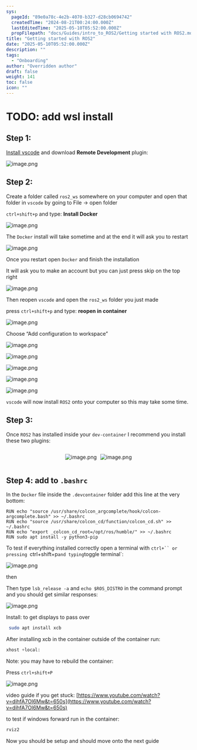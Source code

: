 ```yaml
---
sys:
  pageId: "89e0a78c-4e2b-4070-b327-d28cb0694742"
  createdTime: "2024-08-21T00:24:00.000Z"
  lastEditedTime: "2025-05-10T05:52:00.000Z"
  propFilepath: "docs/Guides/intro_to_ROS2/Getting started with ROS2.md"
title: "Getting started with ROS2"
date: "2025-05-10T05:52:00.000Z"
description: ""
tags:
  - "Onboarding"
author: "Overridden author"
draft: false
weight: 141
toc: false
icon: ""
---
```


# TODO: add wsl install

## Step 1:

[Install vscode](https://code.visualstudio.com/download) and download **Remote Development** plugin:

![image.png](https://prod-files-secure.s3.us-west-2.amazonaws.com/d518164a-d88e-44d1-a4ee-3adb3bd8bce0/efb52993-1881-4a40-b95e-6f020334f022/image.png?X-Amz-Algorithm=AWS4-HMAC-SHA256&X-Amz-Content-Sha256=UNSIGNED-PAYLOAD&X-Amz-Credential=ASIAZI2LB466WWA4XTZ6%2F20250613%2Fus-west-2%2Fs3%2Faws4_request&X-Amz-Date=20250613T150929Z&X-Amz-Expires=3600&X-Amz-Security-Token=IQoJb3JpZ2luX2VjEC8aCXVzLXdlc3QtMiJGMEQCIE47kBOv3TEQxsWNyAUdBhQ85p2GmXisMhyJ8wkJr%2BPjAiAND4I6R6D990D6uKFZ03dzNaOB3727sVdpx6phzXQe2ir%2FAwgYEAAaDDYzNzQyMzE4MzgwNSIMaejvRxdqbXRt37ToKtwD0qGVh1LbGE78x%2F0kkIcFMEOPEPeiAFTrpfV%2BNLjedbho18VhOzrjBT%2BEBr8kt4i9wDR5QDJUJ2ya6YYjevuHUjxeqk8NbK87TEAkW000q8kbbSxMWQC8wvgai6WePqnbtY13G97cNYvvE4qjqCrCBHBuE2DdtVej4Q5hM7i1cZP0xIBfXXqFX7g1p8g44wM0BB4NAMn%2FHemK6Jk0W2enqPLy0xEuI6cptcPEpyeDScET8yr8ahQnCBcR4389KY2GtfoIxso4MmaQLDProBSoJx8MPK%2B2i3zza0Z9fq2WBR4%2FtSLoipqs69lGzc0kO3z2c3S4wV63xzfdXgk8p4w4LWl0ftAQOlN4ZgW5B3LkbwsCcXOulfxcJltqoWCnZHV7%2F%2BIroRPGVLtkcYvuDP9JobLKnSf2y7OXQpERMivUugmyRDAyK9sE5rlsY9xwGBpqwv%2B2g8gMbsfQ3DpQTr3Spbd8qeBsNDJ05hubBd3ve7vntXZmlifdmfm3TrZGwxEw5DBAdJ8%2BK%2B3Bya3IJ6Lg62PxUS5E1HgMaQ71nsxbhUiXlSbO7Avf6azP6XOTrU0O%2FOSGmed3JOGILBXlDDBiAW40G4ynMEIg%2BBXqNtCXeXcFR2dyWtbWusVjriYws%2FGwwgY6pgFoMkvbFTEcRrtWW3unSowKORDDcDye%2BYQB0vVUNKLyCJ%2FVWEAUFD3Ee7zFQ6W27lAHZZMLAdB%2FR0v%2FE3zDOlcKPY4Em9UzQw0Er654oMsJRvMaI8RjzDCfEcVlAmM0Nzsi23nOiFwAC2ZK5cWLh9%2BfaD%2BpFeAdjs6WaAzFhJzayWWD8woq69hgCRzzxqHT9TEyOLmZc84%2F1YhKUhfEQ4pKB%2B%2BSFlQ2&X-Amz-Signature=361043241aa08fbf0626b8d82963f4f8a4687fdb72a7e3cb0f1b3d97311b3098&X-Amz-SignedHeaders=host&x-amz-checksum-mode=ENABLED&x-id=GetObject)

## Step 2:

Create a folder called `ros2_ws` somewhere on your computer and open that folder in `vscode` by going to File → open folder 

`ctrl+shift+p` and type: **Install Docker**

![image.png](https://prod-files-secure.s3.us-west-2.amazonaws.com/d518164a-d88e-44d1-a4ee-3adb3bd8bce0/2269dc0e-1cd5-47ff-bceb-c04ad9b2eab0/image.png?X-Amz-Algorithm=AWS4-HMAC-SHA256&X-Amz-Content-Sha256=UNSIGNED-PAYLOAD&X-Amz-Credential=ASIAZI2LB466WWA4XTZ6%2F20250613%2Fus-west-2%2Fs3%2Faws4_request&X-Amz-Date=20250613T150929Z&X-Amz-Expires=3600&X-Amz-Security-Token=IQoJb3JpZ2luX2VjEC8aCXVzLXdlc3QtMiJGMEQCIE47kBOv3TEQxsWNyAUdBhQ85p2GmXisMhyJ8wkJr%2BPjAiAND4I6R6D990D6uKFZ03dzNaOB3727sVdpx6phzXQe2ir%2FAwgYEAAaDDYzNzQyMzE4MzgwNSIMaejvRxdqbXRt37ToKtwD0qGVh1LbGE78x%2F0kkIcFMEOPEPeiAFTrpfV%2BNLjedbho18VhOzrjBT%2BEBr8kt4i9wDR5QDJUJ2ya6YYjevuHUjxeqk8NbK87TEAkW000q8kbbSxMWQC8wvgai6WePqnbtY13G97cNYvvE4qjqCrCBHBuE2DdtVej4Q5hM7i1cZP0xIBfXXqFX7g1p8g44wM0BB4NAMn%2FHemK6Jk0W2enqPLy0xEuI6cptcPEpyeDScET8yr8ahQnCBcR4389KY2GtfoIxso4MmaQLDProBSoJx8MPK%2B2i3zza0Z9fq2WBR4%2FtSLoipqs69lGzc0kO3z2c3S4wV63xzfdXgk8p4w4LWl0ftAQOlN4ZgW5B3LkbwsCcXOulfxcJltqoWCnZHV7%2F%2BIroRPGVLtkcYvuDP9JobLKnSf2y7OXQpERMivUugmyRDAyK9sE5rlsY9xwGBpqwv%2B2g8gMbsfQ3DpQTr3Spbd8qeBsNDJ05hubBd3ve7vntXZmlifdmfm3TrZGwxEw5DBAdJ8%2BK%2B3Bya3IJ6Lg62PxUS5E1HgMaQ71nsxbhUiXlSbO7Avf6azP6XOTrU0O%2FOSGmed3JOGILBXlDDBiAW40G4ynMEIg%2BBXqNtCXeXcFR2dyWtbWusVjriYws%2FGwwgY6pgFoMkvbFTEcRrtWW3unSowKORDDcDye%2BYQB0vVUNKLyCJ%2FVWEAUFD3Ee7zFQ6W27lAHZZMLAdB%2FR0v%2FE3zDOlcKPY4Em9UzQw0Er654oMsJRvMaI8RjzDCfEcVlAmM0Nzsi23nOiFwAC2ZK5cWLh9%2BfaD%2BpFeAdjs6WaAzFhJzayWWD8woq69hgCRzzxqHT9TEyOLmZc84%2F1YhKUhfEQ4pKB%2B%2BSFlQ2&X-Amz-Signature=80575d465bca5f9b2ba3e3717133295a2b6a0a3f254c32b624ea45face3c43f4&X-Amz-SignedHeaders=host&x-amz-checksum-mode=ENABLED&x-id=GetObject)

The `Docker` install will take sometime and at the end it will ask you to restart

![image.png](https://prod-files-secure.s3.us-west-2.amazonaws.com/d518164a-d88e-44d1-a4ee-3adb3bd8bce0/ed233f78-be33-4b1f-b89c-9c346c0e961e/image.png?X-Amz-Algorithm=AWS4-HMAC-SHA256&X-Amz-Content-Sha256=UNSIGNED-PAYLOAD&X-Amz-Credential=ASIAZI2LB466WWA4XTZ6%2F20250613%2Fus-west-2%2Fs3%2Faws4_request&X-Amz-Date=20250613T150929Z&X-Amz-Expires=3600&X-Amz-Security-Token=IQoJb3JpZ2luX2VjEC8aCXVzLXdlc3QtMiJGMEQCIE47kBOv3TEQxsWNyAUdBhQ85p2GmXisMhyJ8wkJr%2BPjAiAND4I6R6D990D6uKFZ03dzNaOB3727sVdpx6phzXQe2ir%2FAwgYEAAaDDYzNzQyMzE4MzgwNSIMaejvRxdqbXRt37ToKtwD0qGVh1LbGE78x%2F0kkIcFMEOPEPeiAFTrpfV%2BNLjedbho18VhOzrjBT%2BEBr8kt4i9wDR5QDJUJ2ya6YYjevuHUjxeqk8NbK87TEAkW000q8kbbSxMWQC8wvgai6WePqnbtY13G97cNYvvE4qjqCrCBHBuE2DdtVej4Q5hM7i1cZP0xIBfXXqFX7g1p8g44wM0BB4NAMn%2FHemK6Jk0W2enqPLy0xEuI6cptcPEpyeDScET8yr8ahQnCBcR4389KY2GtfoIxso4MmaQLDProBSoJx8MPK%2B2i3zza0Z9fq2WBR4%2FtSLoipqs69lGzc0kO3z2c3S4wV63xzfdXgk8p4w4LWl0ftAQOlN4ZgW5B3LkbwsCcXOulfxcJltqoWCnZHV7%2F%2BIroRPGVLtkcYvuDP9JobLKnSf2y7OXQpERMivUugmyRDAyK9sE5rlsY9xwGBpqwv%2B2g8gMbsfQ3DpQTr3Spbd8qeBsNDJ05hubBd3ve7vntXZmlifdmfm3TrZGwxEw5DBAdJ8%2BK%2B3Bya3IJ6Lg62PxUS5E1HgMaQ71nsxbhUiXlSbO7Avf6azP6XOTrU0O%2FOSGmed3JOGILBXlDDBiAW40G4ynMEIg%2BBXqNtCXeXcFR2dyWtbWusVjriYws%2FGwwgY6pgFoMkvbFTEcRrtWW3unSowKORDDcDye%2BYQB0vVUNKLyCJ%2FVWEAUFD3Ee7zFQ6W27lAHZZMLAdB%2FR0v%2FE3zDOlcKPY4Em9UzQw0Er654oMsJRvMaI8RjzDCfEcVlAmM0Nzsi23nOiFwAC2ZK5cWLh9%2BfaD%2BpFeAdjs6WaAzFhJzayWWD8woq69hgCRzzxqHT9TEyOLmZc84%2F1YhKUhfEQ4pKB%2B%2BSFlQ2&X-Amz-Signature=2ad9df06fa13bbb3ea719d501e2c7094b6e9c372d491c0e7318975ac9c1c7bfe&X-Amz-SignedHeaders=host&x-amz-checksum-mode=ENABLED&x-id=GetObject)

Once you restart open `Docker` and finish the installation

It will ask you to make an account but you can just press skip on the top right

![image.png](https://prod-files-secure.s3.us-west-2.amazonaws.com/d518164a-d88e-44d1-a4ee-3adb3bd8bce0/21010ad9-1659-4fd9-9f59-9932a09b2a3d/image.png?X-Amz-Algorithm=AWS4-HMAC-SHA256&X-Amz-Content-Sha256=UNSIGNED-PAYLOAD&X-Amz-Credential=ASIAZI2LB466WWA4XTZ6%2F20250613%2Fus-west-2%2Fs3%2Faws4_request&X-Amz-Date=20250613T150929Z&X-Amz-Expires=3600&X-Amz-Security-Token=IQoJb3JpZ2luX2VjEC8aCXVzLXdlc3QtMiJGMEQCIE47kBOv3TEQxsWNyAUdBhQ85p2GmXisMhyJ8wkJr%2BPjAiAND4I6R6D990D6uKFZ03dzNaOB3727sVdpx6phzXQe2ir%2FAwgYEAAaDDYzNzQyMzE4MzgwNSIMaejvRxdqbXRt37ToKtwD0qGVh1LbGE78x%2F0kkIcFMEOPEPeiAFTrpfV%2BNLjedbho18VhOzrjBT%2BEBr8kt4i9wDR5QDJUJ2ya6YYjevuHUjxeqk8NbK87TEAkW000q8kbbSxMWQC8wvgai6WePqnbtY13G97cNYvvE4qjqCrCBHBuE2DdtVej4Q5hM7i1cZP0xIBfXXqFX7g1p8g44wM0BB4NAMn%2FHemK6Jk0W2enqPLy0xEuI6cptcPEpyeDScET8yr8ahQnCBcR4389KY2GtfoIxso4MmaQLDProBSoJx8MPK%2B2i3zza0Z9fq2WBR4%2FtSLoipqs69lGzc0kO3z2c3S4wV63xzfdXgk8p4w4LWl0ftAQOlN4ZgW5B3LkbwsCcXOulfxcJltqoWCnZHV7%2F%2BIroRPGVLtkcYvuDP9JobLKnSf2y7OXQpERMivUugmyRDAyK9sE5rlsY9xwGBpqwv%2B2g8gMbsfQ3DpQTr3Spbd8qeBsNDJ05hubBd3ve7vntXZmlifdmfm3TrZGwxEw5DBAdJ8%2BK%2B3Bya3IJ6Lg62PxUS5E1HgMaQ71nsxbhUiXlSbO7Avf6azP6XOTrU0O%2FOSGmed3JOGILBXlDDBiAW40G4ynMEIg%2BBXqNtCXeXcFR2dyWtbWusVjriYws%2FGwwgY6pgFoMkvbFTEcRrtWW3unSowKORDDcDye%2BYQB0vVUNKLyCJ%2FVWEAUFD3Ee7zFQ6W27lAHZZMLAdB%2FR0v%2FE3zDOlcKPY4Em9UzQw0Er654oMsJRvMaI8RjzDCfEcVlAmM0Nzsi23nOiFwAC2ZK5cWLh9%2BfaD%2BpFeAdjs6WaAzFhJzayWWD8woq69hgCRzzxqHT9TEyOLmZc84%2F1YhKUhfEQ4pKB%2B%2BSFlQ2&X-Amz-Signature=9e98830c62fdeed4f19e017f1f5cb6a3c1f5ecf9777e5a31d1bbe0447c2b60ec&X-Amz-SignedHeaders=host&x-amz-checksum-mode=ENABLED&x-id=GetObject)

Then reopen `vscode` and open the `ros2_ws` folder you just made

press `ctrl+shift+p` and type: **reopen in container**

![image.png](https://prod-files-secure.s3.us-west-2.amazonaws.com/d518164a-d88e-44d1-a4ee-3adb3bd8bce0/4e93b8c2-41ad-488c-8095-c74205196118/image.png?X-Amz-Algorithm=AWS4-HMAC-SHA256&X-Amz-Content-Sha256=UNSIGNED-PAYLOAD&X-Amz-Credential=ASIAZI2LB466WWA4XTZ6%2F20250613%2Fus-west-2%2Fs3%2Faws4_request&X-Amz-Date=20250613T150929Z&X-Amz-Expires=3600&X-Amz-Security-Token=IQoJb3JpZ2luX2VjEC8aCXVzLXdlc3QtMiJGMEQCIE47kBOv3TEQxsWNyAUdBhQ85p2GmXisMhyJ8wkJr%2BPjAiAND4I6R6D990D6uKFZ03dzNaOB3727sVdpx6phzXQe2ir%2FAwgYEAAaDDYzNzQyMzE4MzgwNSIMaejvRxdqbXRt37ToKtwD0qGVh1LbGE78x%2F0kkIcFMEOPEPeiAFTrpfV%2BNLjedbho18VhOzrjBT%2BEBr8kt4i9wDR5QDJUJ2ya6YYjevuHUjxeqk8NbK87TEAkW000q8kbbSxMWQC8wvgai6WePqnbtY13G97cNYvvE4qjqCrCBHBuE2DdtVej4Q5hM7i1cZP0xIBfXXqFX7g1p8g44wM0BB4NAMn%2FHemK6Jk0W2enqPLy0xEuI6cptcPEpyeDScET8yr8ahQnCBcR4389KY2GtfoIxso4MmaQLDProBSoJx8MPK%2B2i3zza0Z9fq2WBR4%2FtSLoipqs69lGzc0kO3z2c3S4wV63xzfdXgk8p4w4LWl0ftAQOlN4ZgW5B3LkbwsCcXOulfxcJltqoWCnZHV7%2F%2BIroRPGVLtkcYvuDP9JobLKnSf2y7OXQpERMivUugmyRDAyK9sE5rlsY9xwGBpqwv%2B2g8gMbsfQ3DpQTr3Spbd8qeBsNDJ05hubBd3ve7vntXZmlifdmfm3TrZGwxEw5DBAdJ8%2BK%2B3Bya3IJ6Lg62PxUS5E1HgMaQ71nsxbhUiXlSbO7Avf6azP6XOTrU0O%2FOSGmed3JOGILBXlDDBiAW40G4ynMEIg%2BBXqNtCXeXcFR2dyWtbWusVjriYws%2FGwwgY6pgFoMkvbFTEcRrtWW3unSowKORDDcDye%2BYQB0vVUNKLyCJ%2FVWEAUFD3Ee7zFQ6W27lAHZZMLAdB%2FR0v%2FE3zDOlcKPY4Em9UzQw0Er654oMsJRvMaI8RjzDCfEcVlAmM0Nzsi23nOiFwAC2ZK5cWLh9%2BfaD%2BpFeAdjs6WaAzFhJzayWWD8woq69hgCRzzxqHT9TEyOLmZc84%2F1YhKUhfEQ4pKB%2B%2BSFlQ2&X-Amz-Signature=f89c53fcaadd0521ee9fecf45320296ff7e43cc9d6b9cd16023257e2e7187221&X-Amz-SignedHeaders=host&x-amz-checksum-mode=ENABLED&x-id=GetObject)

Choose “Add configuration to workspace”

![image.png](https://prod-files-secure.s3.us-west-2.amazonaws.com/d518164a-d88e-44d1-a4ee-3adb3bd8bce0/9560b282-5060-4989-ba37-97e7b2c22476/image.png?X-Amz-Algorithm=AWS4-HMAC-SHA256&X-Amz-Content-Sha256=UNSIGNED-PAYLOAD&X-Amz-Credential=ASIAZI2LB466WWA4XTZ6%2F20250613%2Fus-west-2%2Fs3%2Faws4_request&X-Amz-Date=20250613T150929Z&X-Amz-Expires=3600&X-Amz-Security-Token=IQoJb3JpZ2luX2VjEC8aCXVzLXdlc3QtMiJGMEQCIE47kBOv3TEQxsWNyAUdBhQ85p2GmXisMhyJ8wkJr%2BPjAiAND4I6R6D990D6uKFZ03dzNaOB3727sVdpx6phzXQe2ir%2FAwgYEAAaDDYzNzQyMzE4MzgwNSIMaejvRxdqbXRt37ToKtwD0qGVh1LbGE78x%2F0kkIcFMEOPEPeiAFTrpfV%2BNLjedbho18VhOzrjBT%2BEBr8kt4i9wDR5QDJUJ2ya6YYjevuHUjxeqk8NbK87TEAkW000q8kbbSxMWQC8wvgai6WePqnbtY13G97cNYvvE4qjqCrCBHBuE2DdtVej4Q5hM7i1cZP0xIBfXXqFX7g1p8g44wM0BB4NAMn%2FHemK6Jk0W2enqPLy0xEuI6cptcPEpyeDScET8yr8ahQnCBcR4389KY2GtfoIxso4MmaQLDProBSoJx8MPK%2B2i3zza0Z9fq2WBR4%2FtSLoipqs69lGzc0kO3z2c3S4wV63xzfdXgk8p4w4LWl0ftAQOlN4ZgW5B3LkbwsCcXOulfxcJltqoWCnZHV7%2F%2BIroRPGVLtkcYvuDP9JobLKnSf2y7OXQpERMivUugmyRDAyK9sE5rlsY9xwGBpqwv%2B2g8gMbsfQ3DpQTr3Spbd8qeBsNDJ05hubBd3ve7vntXZmlifdmfm3TrZGwxEw5DBAdJ8%2BK%2B3Bya3IJ6Lg62PxUS5E1HgMaQ71nsxbhUiXlSbO7Avf6azP6XOTrU0O%2FOSGmed3JOGILBXlDDBiAW40G4ynMEIg%2BBXqNtCXeXcFR2dyWtbWusVjriYws%2FGwwgY6pgFoMkvbFTEcRrtWW3unSowKORDDcDye%2BYQB0vVUNKLyCJ%2FVWEAUFD3Ee7zFQ6W27lAHZZMLAdB%2FR0v%2FE3zDOlcKPY4Em9UzQw0Er654oMsJRvMaI8RjzDCfEcVlAmM0Nzsi23nOiFwAC2ZK5cWLh9%2BfaD%2BpFeAdjs6WaAzFhJzayWWD8woq69hgCRzzxqHT9TEyOLmZc84%2F1YhKUhfEQ4pKB%2B%2BSFlQ2&X-Amz-Signature=b97cd04f868c096ac309093fe659bdac35c8754e08d94d194c3adfa95cb9f41f&X-Amz-SignedHeaders=host&x-amz-checksum-mode=ENABLED&x-id=GetObject)

![image.png](https://prod-files-secure.s3.us-west-2.amazonaws.com/d518164a-d88e-44d1-a4ee-3adb3bd8bce0/2ee63f81-886b-48e8-a553-dc6e5eac99e4/image.png?X-Amz-Algorithm=AWS4-HMAC-SHA256&X-Amz-Content-Sha256=UNSIGNED-PAYLOAD&X-Amz-Credential=ASIAZI2LB466WWA4XTZ6%2F20250613%2Fus-west-2%2Fs3%2Faws4_request&X-Amz-Date=20250613T150929Z&X-Amz-Expires=3600&X-Amz-Security-Token=IQoJb3JpZ2luX2VjEC8aCXVzLXdlc3QtMiJGMEQCIE47kBOv3TEQxsWNyAUdBhQ85p2GmXisMhyJ8wkJr%2BPjAiAND4I6R6D990D6uKFZ03dzNaOB3727sVdpx6phzXQe2ir%2FAwgYEAAaDDYzNzQyMzE4MzgwNSIMaejvRxdqbXRt37ToKtwD0qGVh1LbGE78x%2F0kkIcFMEOPEPeiAFTrpfV%2BNLjedbho18VhOzrjBT%2BEBr8kt4i9wDR5QDJUJ2ya6YYjevuHUjxeqk8NbK87TEAkW000q8kbbSxMWQC8wvgai6WePqnbtY13G97cNYvvE4qjqCrCBHBuE2DdtVej4Q5hM7i1cZP0xIBfXXqFX7g1p8g44wM0BB4NAMn%2FHemK6Jk0W2enqPLy0xEuI6cptcPEpyeDScET8yr8ahQnCBcR4389KY2GtfoIxso4MmaQLDProBSoJx8MPK%2B2i3zza0Z9fq2WBR4%2FtSLoipqs69lGzc0kO3z2c3S4wV63xzfdXgk8p4w4LWl0ftAQOlN4ZgW5B3LkbwsCcXOulfxcJltqoWCnZHV7%2F%2BIroRPGVLtkcYvuDP9JobLKnSf2y7OXQpERMivUugmyRDAyK9sE5rlsY9xwGBpqwv%2B2g8gMbsfQ3DpQTr3Spbd8qeBsNDJ05hubBd3ve7vntXZmlifdmfm3TrZGwxEw5DBAdJ8%2BK%2B3Bya3IJ6Lg62PxUS5E1HgMaQ71nsxbhUiXlSbO7Avf6azP6XOTrU0O%2FOSGmed3JOGILBXlDDBiAW40G4ynMEIg%2BBXqNtCXeXcFR2dyWtbWusVjriYws%2FGwwgY6pgFoMkvbFTEcRrtWW3unSowKORDDcDye%2BYQB0vVUNKLyCJ%2FVWEAUFD3Ee7zFQ6W27lAHZZMLAdB%2FR0v%2FE3zDOlcKPY4Em9UzQw0Er654oMsJRvMaI8RjzDCfEcVlAmM0Nzsi23nOiFwAC2ZK5cWLh9%2BfaD%2BpFeAdjs6WaAzFhJzayWWD8woq69hgCRzzxqHT9TEyOLmZc84%2F1YhKUhfEQ4pKB%2B%2BSFlQ2&X-Amz-Signature=dd06dc95f23e8c4a32d765b215ff43301ed004d4df5142f6e3269dbfbc035f76&X-Amz-SignedHeaders=host&x-amz-checksum-mode=ENABLED&x-id=GetObject)

![image.png](https://prod-files-secure.s3.us-west-2.amazonaws.com/d518164a-d88e-44d1-a4ee-3adb3bd8bce0/ae1580b2-b048-407e-aed9-b584224a7a04/image.png?X-Amz-Algorithm=AWS4-HMAC-SHA256&X-Amz-Content-Sha256=UNSIGNED-PAYLOAD&X-Amz-Credential=ASIAZI2LB466WWA4XTZ6%2F20250613%2Fus-west-2%2Fs3%2Faws4_request&X-Amz-Date=20250613T150929Z&X-Amz-Expires=3600&X-Amz-Security-Token=IQoJb3JpZ2luX2VjEC8aCXVzLXdlc3QtMiJGMEQCIE47kBOv3TEQxsWNyAUdBhQ85p2GmXisMhyJ8wkJr%2BPjAiAND4I6R6D990D6uKFZ03dzNaOB3727sVdpx6phzXQe2ir%2FAwgYEAAaDDYzNzQyMzE4MzgwNSIMaejvRxdqbXRt37ToKtwD0qGVh1LbGE78x%2F0kkIcFMEOPEPeiAFTrpfV%2BNLjedbho18VhOzrjBT%2BEBr8kt4i9wDR5QDJUJ2ya6YYjevuHUjxeqk8NbK87TEAkW000q8kbbSxMWQC8wvgai6WePqnbtY13G97cNYvvE4qjqCrCBHBuE2DdtVej4Q5hM7i1cZP0xIBfXXqFX7g1p8g44wM0BB4NAMn%2FHemK6Jk0W2enqPLy0xEuI6cptcPEpyeDScET8yr8ahQnCBcR4389KY2GtfoIxso4MmaQLDProBSoJx8MPK%2B2i3zza0Z9fq2WBR4%2FtSLoipqs69lGzc0kO3z2c3S4wV63xzfdXgk8p4w4LWl0ftAQOlN4ZgW5B3LkbwsCcXOulfxcJltqoWCnZHV7%2F%2BIroRPGVLtkcYvuDP9JobLKnSf2y7OXQpERMivUugmyRDAyK9sE5rlsY9xwGBpqwv%2B2g8gMbsfQ3DpQTr3Spbd8qeBsNDJ05hubBd3ve7vntXZmlifdmfm3TrZGwxEw5DBAdJ8%2BK%2B3Bya3IJ6Lg62PxUS5E1HgMaQ71nsxbhUiXlSbO7Avf6azP6XOTrU0O%2FOSGmed3JOGILBXlDDBiAW40G4ynMEIg%2BBXqNtCXeXcFR2dyWtbWusVjriYws%2FGwwgY6pgFoMkvbFTEcRrtWW3unSowKORDDcDye%2BYQB0vVUNKLyCJ%2FVWEAUFD3Ee7zFQ6W27lAHZZMLAdB%2FR0v%2FE3zDOlcKPY4Em9UzQw0Er654oMsJRvMaI8RjzDCfEcVlAmM0Nzsi23nOiFwAC2ZK5cWLh9%2BfaD%2BpFeAdjs6WaAzFhJzayWWD8woq69hgCRzzxqHT9TEyOLmZc84%2F1YhKUhfEQ4pKB%2B%2BSFlQ2&X-Amz-Signature=e948c61911e0a91c6081a120a471233f1c91467a1af55b4790b24291b9b55cd1&X-Amz-SignedHeaders=host&x-amz-checksum-mode=ENABLED&x-id=GetObject)

![image.png](https://prod-files-secure.s3.us-west-2.amazonaws.com/d518164a-d88e-44d1-a4ee-3adb3bd8bce0/53255b28-f75e-430f-b9e3-c0ac8577e42b/image.png?X-Amz-Algorithm=AWS4-HMAC-SHA256&X-Amz-Content-Sha256=UNSIGNED-PAYLOAD&X-Amz-Credential=ASIAZI2LB466WWA4XTZ6%2F20250613%2Fus-west-2%2Fs3%2Faws4_request&X-Amz-Date=20250613T150929Z&X-Amz-Expires=3600&X-Amz-Security-Token=IQoJb3JpZ2luX2VjEC8aCXVzLXdlc3QtMiJGMEQCIE47kBOv3TEQxsWNyAUdBhQ85p2GmXisMhyJ8wkJr%2BPjAiAND4I6R6D990D6uKFZ03dzNaOB3727sVdpx6phzXQe2ir%2FAwgYEAAaDDYzNzQyMzE4MzgwNSIMaejvRxdqbXRt37ToKtwD0qGVh1LbGE78x%2F0kkIcFMEOPEPeiAFTrpfV%2BNLjedbho18VhOzrjBT%2BEBr8kt4i9wDR5QDJUJ2ya6YYjevuHUjxeqk8NbK87TEAkW000q8kbbSxMWQC8wvgai6WePqnbtY13G97cNYvvE4qjqCrCBHBuE2DdtVej4Q5hM7i1cZP0xIBfXXqFX7g1p8g44wM0BB4NAMn%2FHemK6Jk0W2enqPLy0xEuI6cptcPEpyeDScET8yr8ahQnCBcR4389KY2GtfoIxso4MmaQLDProBSoJx8MPK%2B2i3zza0Z9fq2WBR4%2FtSLoipqs69lGzc0kO3z2c3S4wV63xzfdXgk8p4w4LWl0ftAQOlN4ZgW5B3LkbwsCcXOulfxcJltqoWCnZHV7%2F%2BIroRPGVLtkcYvuDP9JobLKnSf2y7OXQpERMivUugmyRDAyK9sE5rlsY9xwGBpqwv%2B2g8gMbsfQ3DpQTr3Spbd8qeBsNDJ05hubBd3ve7vntXZmlifdmfm3TrZGwxEw5DBAdJ8%2BK%2B3Bya3IJ6Lg62PxUS5E1HgMaQ71nsxbhUiXlSbO7Avf6azP6XOTrU0O%2FOSGmed3JOGILBXlDDBiAW40G4ynMEIg%2BBXqNtCXeXcFR2dyWtbWusVjriYws%2FGwwgY6pgFoMkvbFTEcRrtWW3unSowKORDDcDye%2BYQB0vVUNKLyCJ%2FVWEAUFD3Ee7zFQ6W27lAHZZMLAdB%2FR0v%2FE3zDOlcKPY4Em9UzQw0Er654oMsJRvMaI8RjzDCfEcVlAmM0Nzsi23nOiFwAC2ZK5cWLh9%2BfaD%2BpFeAdjs6WaAzFhJzayWWD8woq69hgCRzzxqHT9TEyOLmZc84%2F1YhKUhfEQ4pKB%2B%2BSFlQ2&X-Amz-Signature=d69f2dc99824f46de90f77879c8d12ae0845c7da8306d6bfad21a3dc4dd2ebd8&X-Amz-SignedHeaders=host&x-amz-checksum-mode=ENABLED&x-id=GetObject)

![image.png](https://prod-files-secure.s3.us-west-2.amazonaws.com/d518164a-d88e-44d1-a4ee-3adb3bd8bce0/7c562767-5af9-4ffb-97d1-327bcdf4ee00/image.png?X-Amz-Algorithm=AWS4-HMAC-SHA256&X-Amz-Content-Sha256=UNSIGNED-PAYLOAD&X-Amz-Credential=ASIAZI2LB466WWA4XTZ6%2F20250613%2Fus-west-2%2Fs3%2Faws4_request&X-Amz-Date=20250613T150929Z&X-Amz-Expires=3600&X-Amz-Security-Token=IQoJb3JpZ2luX2VjEC8aCXVzLXdlc3QtMiJGMEQCIE47kBOv3TEQxsWNyAUdBhQ85p2GmXisMhyJ8wkJr%2BPjAiAND4I6R6D990D6uKFZ03dzNaOB3727sVdpx6phzXQe2ir%2FAwgYEAAaDDYzNzQyMzE4MzgwNSIMaejvRxdqbXRt37ToKtwD0qGVh1LbGE78x%2F0kkIcFMEOPEPeiAFTrpfV%2BNLjedbho18VhOzrjBT%2BEBr8kt4i9wDR5QDJUJ2ya6YYjevuHUjxeqk8NbK87TEAkW000q8kbbSxMWQC8wvgai6WePqnbtY13G97cNYvvE4qjqCrCBHBuE2DdtVej4Q5hM7i1cZP0xIBfXXqFX7g1p8g44wM0BB4NAMn%2FHemK6Jk0W2enqPLy0xEuI6cptcPEpyeDScET8yr8ahQnCBcR4389KY2GtfoIxso4MmaQLDProBSoJx8MPK%2B2i3zza0Z9fq2WBR4%2FtSLoipqs69lGzc0kO3z2c3S4wV63xzfdXgk8p4w4LWl0ftAQOlN4ZgW5B3LkbwsCcXOulfxcJltqoWCnZHV7%2F%2BIroRPGVLtkcYvuDP9JobLKnSf2y7OXQpERMivUugmyRDAyK9sE5rlsY9xwGBpqwv%2B2g8gMbsfQ3DpQTr3Spbd8qeBsNDJ05hubBd3ve7vntXZmlifdmfm3TrZGwxEw5DBAdJ8%2BK%2B3Bya3IJ6Lg62PxUS5E1HgMaQ71nsxbhUiXlSbO7Avf6azP6XOTrU0O%2FOSGmed3JOGILBXlDDBiAW40G4ynMEIg%2BBXqNtCXeXcFR2dyWtbWusVjriYws%2FGwwgY6pgFoMkvbFTEcRrtWW3unSowKORDDcDye%2BYQB0vVUNKLyCJ%2FVWEAUFD3Ee7zFQ6W27lAHZZMLAdB%2FR0v%2FE3zDOlcKPY4Em9UzQw0Er654oMsJRvMaI8RjzDCfEcVlAmM0Nzsi23nOiFwAC2ZK5cWLh9%2BfaD%2BpFeAdjs6WaAzFhJzayWWD8woq69hgCRzzxqHT9TEyOLmZc84%2F1YhKUhfEQ4pKB%2B%2BSFlQ2&X-Amz-Signature=998b9073e2edb752cfdd930dfedfcb42f04116514d2fe18107a0d5bdb4b3d7ec&X-Amz-SignedHeaders=host&x-amz-checksum-mode=ENABLED&x-id=GetObject)

`vscode` will now install `ROS2` onto your computer so this may take some time.

## Step 3:

Once `ROS2` has installed inside your `dev-container` I recommend you install these two plugins:

<div style="display: flex;flex-direction: row; column-gap:10px; max-width: 630px;justify-content: center;">
<div>

![image.png](https://prod-files-secure.s3.us-west-2.amazonaws.com/d518164a-d88e-44d1-a4ee-3adb3bd8bce0/3fc3d550-5a54-4ba1-ba6b-faa01cdb7369/image.png?X-Amz-Algorithm=AWS4-HMAC-SHA256&X-Amz-Content-Sha256=UNSIGNED-PAYLOAD&X-Amz-Credential=ASIAZI2LB466TA2OOWL5%2F20250613%2Fus-west-2%2Fs3%2Faws4_request&X-Amz-Date=20250613T150931Z&X-Amz-Expires=3600&X-Amz-Security-Token=IQoJb3JpZ2luX2VjECwaCXVzLXdlc3QtMiJGMEQCIHSAEqD3J9%2BbujaaYyW%2FG%2BwTuo6%2BMt7BGdvwjp%2FL3CcoAiAGfvCoCKOAcELMgWLoaOUVuQ6MiMZJWUBGMbmXGsU2TSr%2FAwgVEAAaDDYzNzQyMzE4MzgwNSIM3Jk%2B97qvgsOXGRjLKtwDnpyKP2ZeRGtehYXrgUc3rddBggV65DjAKduMDU2ZeswtcZBlw%2BfzrlRfT0epYeOPUcuPC5q7HvVXKvhnCs588cUZIDQYgw6VUJwqBRF7IzPtMaN2fWhiuvGhAg7Fd17hW3ATumq0nLW1%2BPp9vgqrVi8FYKaJAzbyUv0PkuHi0VkCF%2FJcwNu5RJLju4WG30X7yOwwdTYk9TuMrsqXdmMtYf7aY%2FgZJp7NPPcId3BCm4tsL2NlbOmWVZyeYeLGlnlWu14DLUH%2B16LPuS7sJk4VRAXq7%2F29%2BE%2FPHukw%2BafFS%2FcM8jLW83gVMx2SC3FE7dXpd6J6uDEBo8FLFnXvSnhuygsSyKcTIYM6FHyZ7ka9lCLSAWTmlh9iLfG6lFk%2BAbnxLqnIMyUAe0QgqnGYSgVvR81vOKNn8by7yj1wIzsEUUz9Hvr6GgVhdUG%2FA%2BRGZvhmkFIbS2Fx2kiDG1SAcZqg8x9WRpipFznvLnLk%2ByE9sCn%2FFGdxSeQq4PHsy4u%2F7OoNMlfYYkQznqyahtI6HM2p3Tq2yAYwoPRp0LZe1U17z55yxfTx%2FlY%2FiV2dvNcGisaf2DTPS67CMQl340BlSwIGJNnIjohcgbdZqR9LyLLVS1zQdN5BSpvnASiuTbQwlqmwwgY6pgFCFBPanLwzN3BuIMdDIWSZOhaAXy0dD%2F35gwr3Y4N%2FDbCj6ca3X1UjVuy0fAncDnHfMTm21p16UJDkQc7Sj20%2BSW6fJA6uljGQecqT1kv%2FIKdIOTigrL79Y%2FSeGnnsLhlxYtzExRw%2BkXyJ6osYcM4cESB496zHa%2FGexlxfXcRAbeJLn2XbD1rxR%2B8YtG%2BBCc5XjH52ttZ1ff%2B0B%2BG15IyflWTMVn%2Fi&X-Amz-Signature=29885fea30e255fad072071c8ee2b8b7bb76182e8dc0252650f5ccb8df3b3496&X-Amz-SignedHeaders=host&x-amz-checksum-mode=ENABLED&x-id=GetObject)

</div>
<div>

![image.png](https://prod-files-secure.s3.us-west-2.amazonaws.com/d518164a-d88e-44d1-a4ee-3adb3bd8bce0/d994cc66-13c2-4093-a5a3-f84cf4601a82/image.png?X-Amz-Algorithm=AWS4-HMAC-SHA256&X-Amz-Content-Sha256=UNSIGNED-PAYLOAD&X-Amz-Credential=ASIAZI2LB466TWE3EC3H%2F20250613%2Fus-west-2%2Fs3%2Faws4_request&X-Amz-Date=20250613T150932Z&X-Amz-Expires=3600&X-Amz-Security-Token=IQoJb3JpZ2luX2VjECwaCXVzLXdlc3QtMiJIMEYCIQCxGw3j3agpoDhi63UN4LCbb6ym2v7ouItjVQQwDbQ2ZAIhAM%2F1AHiMo7%2FWbzEAUf6yh5tcaqg%2FD%2FIYmT47YJ7vFksKKv8DCBUQABoMNjM3NDIzMTgzODA1Igztus8xxc6gYp8dDWoq3AN7NPH40KqQhvdp2d9OWXe5%2BJXoJLXT4xvAIr%2FcgCdLIFan1VTuo%2Bj6dblGdL%2BmLFyrfGLQHGDxNKtKV8j0m2BFedspdsyoOjZlT6ncFl%2BmOOmJn0ernEzEvtOPD%2FC7AHdNgSMSeudGWu7UOrRW%2FpUzUYoSJ67KbU5Zbtg9rJ0hGyAl0bAuVj%2B1VZ8MRFVz%2BPREcvj%2Fezwfzdy1NNMHKx2MIqhjCDZFyizg1xNNJRuxSieykXaVGVqTJqq2q33aWZ%2BvMk1ueU%2BH7t8CfdW%2F6D32mXAYmLrnWlC44dUdztTvxU5OA2L8Sad5qmNzhjN1uPQmxM3F5HcW%2FesbhxK4LURwJsrTqtonyJhoDC3KYVgttkeFT1TKSnV%2BPL1oI5P7KikmZfU0CbNH2mBJItPVMVAVKHShHJ1jQpWrz8lBW8XsLs3SUJJ4mpsBFy23mJ70JOsIAdU%2BUCX0fUte0VDh6Tzqbk6LZB42ejUY3eCKHhWIRcGLeZuwvJp1Dt1Lf5%2BBAWyy6nciZqMbUmG%2FATnf2t6xJvED%2B2%2BVj9DaSTMZ%2Bp2rk44D4CxDJi1G%2BgHteMXowT0rR25ych8a4JW5f6SgRP1TjkHjVL8TbLnGrAWAddwNVDU8y43dkgmfw9b1kTDpqbDCBjqkAYY8HBl2lq9VPzxzt3PmwFma3IbIcrJDXLSOV5pHEEyb9doekhA7SlHgoq4ewaa4QpsEPeTDT29N15LLYbjsOXPuhSLeia5sudAokXqSNpdYm5xyyUz1PH%2FAtIP1hA0rp5Cl%2Bg1T33esi98bQ2Pk7nibngFAFuqBybjALtNVRs35w09RYBvTSA8EWw6zhCx5%2BtTHt8ZEDvztsckYRSKictVICrwC&X-Amz-Signature=a146ff2e3ac8e14aa6c50dda8c98d8fb37538fa220c7a4c414eff5847bfb04b1&X-Amz-SignedHeaders=host&x-amz-checksum-mode=ENABLED&x-id=GetObject)

</div>
</div>

## Step 4: add to `.bashrc`

In the `Docker` file inside the `.devcontainer` folder add this line at the very bottom: 

```docker
RUN echo "source /usr/share/colcon_argcomplete/hook/colcon-argcomplete.bash" >> ~/.bashrc
RUN echo "source /usr/share/colcon_cd/function/colcon_cd.sh" >> ~/.bashrc
RUN echo "export _colcon_cd_root=/opt/ros/humble/" >> ~/.bashrc
RUN sudo apt install -y python3-pip 
```

To test if everything installed correctly open a terminal with `ctrl+`` or pressing `ctrl+shift+p` and typing `toggle terminal`:

![image.png](https://prod-files-secure.s3.us-west-2.amazonaws.com/d518164a-d88e-44d1-a4ee-3adb3bd8bce0/6a4943d8-b04e-4c02-9a58-775f3384d1a5/image.png?X-Amz-Algorithm=AWS4-HMAC-SHA256&X-Amz-Content-Sha256=UNSIGNED-PAYLOAD&X-Amz-Credential=ASIAZI2LB466WWA4XTZ6%2F20250613%2Fus-west-2%2Fs3%2Faws4_request&X-Amz-Date=20250613T150929Z&X-Amz-Expires=3600&X-Amz-Security-Token=IQoJb3JpZ2luX2VjEC8aCXVzLXdlc3QtMiJGMEQCIE47kBOv3TEQxsWNyAUdBhQ85p2GmXisMhyJ8wkJr%2BPjAiAND4I6R6D990D6uKFZ03dzNaOB3727sVdpx6phzXQe2ir%2FAwgYEAAaDDYzNzQyMzE4MzgwNSIMaejvRxdqbXRt37ToKtwD0qGVh1LbGE78x%2F0kkIcFMEOPEPeiAFTrpfV%2BNLjedbho18VhOzrjBT%2BEBr8kt4i9wDR5QDJUJ2ya6YYjevuHUjxeqk8NbK87TEAkW000q8kbbSxMWQC8wvgai6WePqnbtY13G97cNYvvE4qjqCrCBHBuE2DdtVej4Q5hM7i1cZP0xIBfXXqFX7g1p8g44wM0BB4NAMn%2FHemK6Jk0W2enqPLy0xEuI6cptcPEpyeDScET8yr8ahQnCBcR4389KY2GtfoIxso4MmaQLDProBSoJx8MPK%2B2i3zza0Z9fq2WBR4%2FtSLoipqs69lGzc0kO3z2c3S4wV63xzfdXgk8p4w4LWl0ftAQOlN4ZgW5B3LkbwsCcXOulfxcJltqoWCnZHV7%2F%2BIroRPGVLtkcYvuDP9JobLKnSf2y7OXQpERMivUugmyRDAyK9sE5rlsY9xwGBpqwv%2B2g8gMbsfQ3DpQTr3Spbd8qeBsNDJ05hubBd3ve7vntXZmlifdmfm3TrZGwxEw5DBAdJ8%2BK%2B3Bya3IJ6Lg62PxUS5E1HgMaQ71nsxbhUiXlSbO7Avf6azP6XOTrU0O%2FOSGmed3JOGILBXlDDBiAW40G4ynMEIg%2BBXqNtCXeXcFR2dyWtbWusVjriYws%2FGwwgY6pgFoMkvbFTEcRrtWW3unSowKORDDcDye%2BYQB0vVUNKLyCJ%2FVWEAUFD3Ee7zFQ6W27lAHZZMLAdB%2FR0v%2FE3zDOlcKPY4Em9UzQw0Er654oMsJRvMaI8RjzDCfEcVlAmM0Nzsi23nOiFwAC2ZK5cWLh9%2BfaD%2BpFeAdjs6WaAzFhJzayWWD8woq69hgCRzzxqHT9TEyOLmZc84%2F1YhKUhfEQ4pKB%2B%2BSFlQ2&X-Amz-Signature=d23a527ab1dee79cf96cdc992492148d596660b35b92fc6d4e601e2c9fe24283&X-Amz-SignedHeaders=host&x-amz-checksum-mode=ENABLED&x-id=GetObject)

then 

Then type `lsb_release -a` and `echo $ROS_DISTRO` in the command prompt and you should get similar responses:

![image.png](https://prod-files-secure.s3.us-west-2.amazonaws.com/d518164a-d88e-44d1-a4ee-3adb3bd8bce0/3e635dec-a805-4e85-8b9e-d000e5b71a4e/image.png?X-Amz-Algorithm=AWS4-HMAC-SHA256&X-Amz-Content-Sha256=UNSIGNED-PAYLOAD&X-Amz-Credential=ASIAZI2LB466WWA4XTZ6%2F20250613%2Fus-west-2%2Fs3%2Faws4_request&X-Amz-Date=20250613T150929Z&X-Amz-Expires=3600&X-Amz-Security-Token=IQoJb3JpZ2luX2VjEC8aCXVzLXdlc3QtMiJGMEQCIE47kBOv3TEQxsWNyAUdBhQ85p2GmXisMhyJ8wkJr%2BPjAiAND4I6R6D990D6uKFZ03dzNaOB3727sVdpx6phzXQe2ir%2FAwgYEAAaDDYzNzQyMzE4MzgwNSIMaejvRxdqbXRt37ToKtwD0qGVh1LbGE78x%2F0kkIcFMEOPEPeiAFTrpfV%2BNLjedbho18VhOzrjBT%2BEBr8kt4i9wDR5QDJUJ2ya6YYjevuHUjxeqk8NbK87TEAkW000q8kbbSxMWQC8wvgai6WePqnbtY13G97cNYvvE4qjqCrCBHBuE2DdtVej4Q5hM7i1cZP0xIBfXXqFX7g1p8g44wM0BB4NAMn%2FHemK6Jk0W2enqPLy0xEuI6cptcPEpyeDScET8yr8ahQnCBcR4389KY2GtfoIxso4MmaQLDProBSoJx8MPK%2B2i3zza0Z9fq2WBR4%2FtSLoipqs69lGzc0kO3z2c3S4wV63xzfdXgk8p4w4LWl0ftAQOlN4ZgW5B3LkbwsCcXOulfxcJltqoWCnZHV7%2F%2BIroRPGVLtkcYvuDP9JobLKnSf2y7OXQpERMivUugmyRDAyK9sE5rlsY9xwGBpqwv%2B2g8gMbsfQ3DpQTr3Spbd8qeBsNDJ05hubBd3ve7vntXZmlifdmfm3TrZGwxEw5DBAdJ8%2BK%2B3Bya3IJ6Lg62PxUS5E1HgMaQ71nsxbhUiXlSbO7Avf6azP6XOTrU0O%2FOSGmed3JOGILBXlDDBiAW40G4ynMEIg%2BBXqNtCXeXcFR2dyWtbWusVjriYws%2FGwwgY6pgFoMkvbFTEcRrtWW3unSowKORDDcDye%2BYQB0vVUNKLyCJ%2FVWEAUFD3Ee7zFQ6W27lAHZZMLAdB%2FR0v%2FE3zDOlcKPY4Em9UzQw0Er654oMsJRvMaI8RjzDCfEcVlAmM0Nzsi23nOiFwAC2ZK5cWLh9%2BfaD%2BpFeAdjs6WaAzFhJzayWWD8woq69hgCRzzxqHT9TEyOLmZc84%2F1YhKUhfEQ4pKB%2B%2BSFlQ2&X-Amz-Signature=951c4c6b4e81d59511c393dff901beeb61875266830842df9d8b981f70dd9c17&X-Amz-SignedHeaders=host&x-amz-checksum-mode=ENABLED&x-id=GetObject)

Install:  to get displays to pass over

```bash
 sudo apt install xcb
```

After installing xcb in the container outside of the container run:

```python
xhost +local:
```

Note: you may have to rebuild the container:

Press `ctrl+shift+P`

![image.png](https://prod-files-secure.s3.us-west-2.amazonaws.com/d518164a-d88e-44d1-a4ee-3adb3bd8bce0/6c2be660-2618-4c38-9c26-53554f7a0b7b/image.png?X-Amz-Algorithm=AWS4-HMAC-SHA256&X-Amz-Content-Sha256=UNSIGNED-PAYLOAD&X-Amz-Credential=ASIAZI2LB466WWA4XTZ6%2F20250613%2Fus-west-2%2Fs3%2Faws4_request&X-Amz-Date=20250613T150929Z&X-Amz-Expires=3600&X-Amz-Security-Token=IQoJb3JpZ2luX2VjEC8aCXVzLXdlc3QtMiJGMEQCIE47kBOv3TEQxsWNyAUdBhQ85p2GmXisMhyJ8wkJr%2BPjAiAND4I6R6D990D6uKFZ03dzNaOB3727sVdpx6phzXQe2ir%2FAwgYEAAaDDYzNzQyMzE4MzgwNSIMaejvRxdqbXRt37ToKtwD0qGVh1LbGE78x%2F0kkIcFMEOPEPeiAFTrpfV%2BNLjedbho18VhOzrjBT%2BEBr8kt4i9wDR5QDJUJ2ya6YYjevuHUjxeqk8NbK87TEAkW000q8kbbSxMWQC8wvgai6WePqnbtY13G97cNYvvE4qjqCrCBHBuE2DdtVej4Q5hM7i1cZP0xIBfXXqFX7g1p8g44wM0BB4NAMn%2FHemK6Jk0W2enqPLy0xEuI6cptcPEpyeDScET8yr8ahQnCBcR4389KY2GtfoIxso4MmaQLDProBSoJx8MPK%2B2i3zza0Z9fq2WBR4%2FtSLoipqs69lGzc0kO3z2c3S4wV63xzfdXgk8p4w4LWl0ftAQOlN4ZgW5B3LkbwsCcXOulfxcJltqoWCnZHV7%2F%2BIroRPGVLtkcYvuDP9JobLKnSf2y7OXQpERMivUugmyRDAyK9sE5rlsY9xwGBpqwv%2B2g8gMbsfQ3DpQTr3Spbd8qeBsNDJ05hubBd3ve7vntXZmlifdmfm3TrZGwxEw5DBAdJ8%2BK%2B3Bya3IJ6Lg62PxUS5E1HgMaQ71nsxbhUiXlSbO7Avf6azP6XOTrU0O%2FOSGmed3JOGILBXlDDBiAW40G4ynMEIg%2BBXqNtCXeXcFR2dyWtbWusVjriYws%2FGwwgY6pgFoMkvbFTEcRrtWW3unSowKORDDcDye%2BYQB0vVUNKLyCJ%2FVWEAUFD3Ee7zFQ6W27lAHZZMLAdB%2FR0v%2FE3zDOlcKPY4Em9UzQw0Er654oMsJRvMaI8RjzDCfEcVlAmM0Nzsi23nOiFwAC2ZK5cWLh9%2BfaD%2BpFeAdjs6WaAzFhJzayWWD8woq69hgCRzzxqHT9TEyOLmZc84%2F1YhKUhfEQ4pKB%2B%2BSFlQ2&X-Amz-Signature=ee6fd2a80cd3a5d79951007c13400e5a01a39961f20d9fa9646da9f5f1c8bfd4&X-Amz-SignedHeaders=host&x-amz-checksum-mode=ENABLED&x-id=GetObject)

video guide if you get stuck: [https://www.youtube.com/watch?v=dihfA7Ol6Mw&t=650s](https://www.youtube.com/watch?v=dihfA7Ol6Mw&t=650s)

to test if windows forward run in the container:

```bash
rviz2
```

Now you should be setup and should move onto the next guide 

